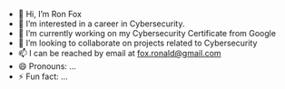 - 👋 Hi, I’m Ron Fox
- 👀 I’m interested in a career in Cybersecurity.
- 🌱 I’m currently working on my Cybersecurity Certificate from Google
- 💞️ I’m looking to collaborate on projects related to Cybersecurity
- 📫 I can be reached by email at fox.ronald@gmail.com 
- 😄 Pronouns: ...
- ⚡ Fun fact: ...

<!---
ronfox1/ronfox1 is a ✨ special ✨ repository because its `README.md` (this file) appears on your GitHub profile.
You can click the Preview link to take a look at your changes.
--->
